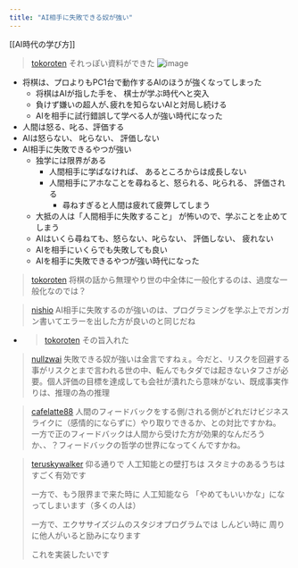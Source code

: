 ```yaml
---
title: "AI相手に失敗できる奴が強い"
---
```


[[AI時代の学び方]]

> [tokoroten](https://twitter.com/tokoroten/status/1728050675974647941/photo/1) それっぽい資料ができた
>  ![image](https://gyazo.com/7b612d939252ddeae9abed695a7593b7/thumb/1000)
- 将棋は、プロよりもPC1台で動作するAIのほうが強くなってしまった
    - 将棋はAIが指した手を、 棋士が学ぶ時代へと突入
    - 負けず嫌いの超人が､疲れを知らないAIと対局し続ける
    - AIを相手に試行錯誤して学べる人が強い時代になった
- 人間は怒る、叱る、評価する
- AIは怒らない、 叱らない、 評価しない
- AI相手に失敗できるやつが強い
    - 独学には限界がある
        - 人間相手に学ばなければ、 あるところからは成長しない
        - 人間相手にアホなことを尋ねると、怒られる、叱られる、 評価される
            - 尋ねすぎると人間は疲れて疲弊してしまう
    - 大抵の人は「人間相手に失敗すること」 が怖いので、学ぶことを止めてしまう
    - AIはいくら尋ねても、怒らない、叱らない、 評価しない、 疲れない
    - AIを相手にいくらでも失敗しても良い
    - AIを相手に失敗できるやつが強い時代になった

> [tokoroten](https://twitter.com/tokoroten/status/1728051480303677562) 将棋の話から無理やり世の中全体に一般化するのは、過度な一般化なのでは？

> [nishio](https://twitter.com/nishio/status/1728052272209317931) AI相手に失敗するのが強いのは、プログラミングを学ぶ上でガンガン書いてエラーを出した方が良いのと同じだね
- > [tokoroten](https://twitter.com/tokoroten/status/1728053019743285539) その旨入れた

> [nullzwai](https://twitter.com/nullzwai/status/1728077412934496594) 失敗できる奴が強いは金言ですねぇ。今だと、リスクを回避する事がリスクとまで言われる世の中、転んでもタダでは起きないタフさが必要。個人評価の目標を達成しても会社が潰れたら意味がない、既成事実作りは、推理の為の推理

> [cafelatte88](https://twitter.com/cafelatte88/status/1728213100044910725) 人間のフィードバックをする側/される側がどれだけビジネスライクに（感情的にならずに）やり取りできるか、との対比ですかね。
>  一方で正のフィードバックは人間から受けた方が効果的なんだろうか、、？フィードバックの哲学の世界になってくんですかね。

> [teruskywalker](https://twitter.com/teruskywalker/status/1728058787615879646) 仰る通りで
>  人工知能との壁打ちは
>  スタミナのあるうちはすごく有効です
>
>  一方で、もう限界まで来た時に
>  人工知能なら
>  「やめてもいいかな」になってしまいます（多くの人は）
>
>  一方で、エクササイズジムのスタジオプログラムでは
>  しんどい時に
>  周りに他人がいると励みになります
>
>  これを実装したいです


